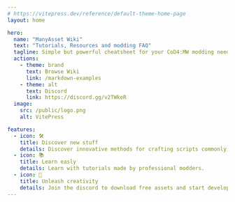 ```yaml
---
# https://vitepress.dev/reference/default-theme-home-page
layout: home

hero:
  name: "ManyAsset Wiki"
  text: "Tutorials, Resources and modding FAQ"
  tagline: Simple but powerful cheatsheet for your CoD4:MW modding needs
  actions:
    - theme: brand
      text: Browse Wiki
      link: /markdown-examples
    - theme: alt
      text: Discord
      link: https://discord.gg/v2TWkeR
  image:
    src: /public/logo.png
    alt: VitePress

features:
  - icon: 🛠️
    title: Discover new stuff
    details: Discover innovative methods for crafting scripts commonly found in popular servers.
  - icon: 📚
    title: Learn easly
    details: Learn with tutorials made by professional modders.
  - icon: 🚀
    title: Unleash creativity
    details: Join the discord to download free assets and start developing your mod.
---
```


